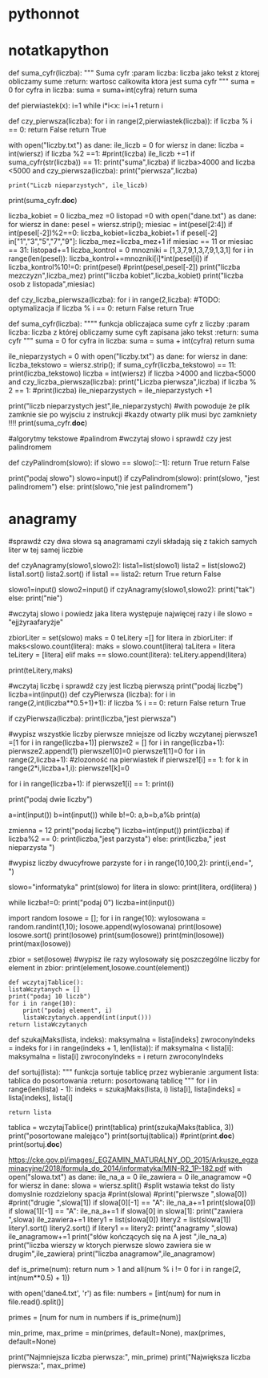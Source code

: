 # pythonnot

# notatkapython

def suma_cyfr(liczba):
    """
Suma cyfr 
    :param liczba: liczba jako tekst z ktorej obliczamy sume 
    :return: wartosc calkowita ktora jest suma cyfr
    """
    suma = 0
    for cyfra in liczba:
        suma = suma+int(cyfra)
    return suma


def pierwiastek(x):
    i=1
    while i*i<x:
        i=i+1
    return i

def czy_pierwsza(liczba):
    for i in range(2,pierwiastek(liczba)):
        if liczba % i == 0:
            return False
    return True

with open("liczby.txt") as dane:
    ile_liczb = 0
    for wiersz in dane:
        liczba = int(wiersz)
        if liczba %2 ==1:
            #print(liczba)
            ile_liczb +=1
        if suma_cyfr(str(liczba)) == 11:
            print("suma",liczba)
        if liczba>4000 and liczba <5000 and czy_pierwsza(liczba):
            print("pierwsza",liczba)

    print("Liczb nieparzystych", ile_liczb)


print(suma_cyfr.__doc__)





liczba_kobiet = 0
liczba_mez =0
listopad =0
with open("dane.txt") as dane:
    for wiersz in dane:
        pesel = wiersz.strip();
        miesiac = int(pesel[2:4])
        if int(pesel[-2])%2==0:
            liczba_kobiet=liczba_kobiet+1
        if pesel[-2] in["1","3","5","7","9"]:
            liczba_mez=liczba_mez+1
        if miesiac == 11 or miesiac == 31:
            listopad+=1
        liczba_kontrol = 0
        mnozniki = [1,3,7,9,1,3,7,9,1,3,1]
        for i in range(len(pesel)):
            liczba_kontrol+=mnozniki[i]*int(pesel[i])
        if liczba_kontrol%10!=0:
            print(pesel)
        #print(pesel,pesel[-2])
print("liczba mezczyzn",liczba_mez)
print("liczba kobiet",liczba_kobiet)
print("liczba osob z listopada",miesiac)





def czy_liczba_pierwsza(liczba):
    for i in range(2,liczba):
        #TODO: optymalizacja
        if liczba % i == 0:
            return False
    return True

def suma_cyfr(liczba):
    """"
    funkcja obliczajaca sume cyfr z liczby
    :param liczba: liczba z której obliczamy sume cyft zapisana jako tekst
    :return: suma cyfr
    """
    suma = 0
    for cyfra in liczba:
        suma = suma + int(cyfra)
    return suma


ile_nieparzystych = 0
with open("liczby.txt") as dane:
    for wiersz in dane:
        liczba_tekstowo = wiersz.strip();
        if suma_cyfr(liczba_tekstowo) == 11:
            print(liczba_tekstowo)
        liczba = int(wiersz)
        if liczba >4000 and liczba<5000 and czy_liczba_pierwsza(liczba):
            print("Liczba pierwsza",liczba)
        if liczba % 2 == 1:
            #print(liczba)
            ile_nieparzystych = ile_nieparzystych +1

print("liczb nieparzystych jest",ile_nieparzystych)
#with powoduje że plik zamknie sie po wyjsciu z instrukcji
#kazdy otwarty plik musi byc zamkniety !!!!
print(suma_cyfr.__doc__)






#algorytmy tekstowe
#palindrom
#wczytaj słowo i sprawdź czy jest palindromem

def czyPalindrom(slowo):
    if slowo == slowo[::-1]:
        return True
    return False

print("podaj słowo")
slowo=input()
if czyPalindrom(slowo):
    print(slowo, "jest palindromem")
else:
    print(slowo,"nie jest palindromem")

# anagramy
#sprawdź czy dwa słowa są anagramami czyli składają się z takich samych liter w tej samej liczbie

def czyAnagramy(slowo1,slowo2):
    lista1=list(slowo1)
    lista2 = list(slowo2)
    lista1.sort()
    lista2.sort()
    if lista1 == lista2:
        return True
    return False

slowo1=input()
slowo2=input()
if czyAnagramy(slowo1,slowo2):
    print("tak")
else:
    print("nie")

#wczytaj slowo i powiedz jaka litera występuje najwięcej razy i ile
slowo = "ejjżyraafaryżje"

zbiorLiter = set(slowo)
maks = 0
teLitery =[]
for litera in zbiorLiter:
    if maks<slowo.count(litera):
        maks = slowo.count(litera)
        taLitera = litera
        teLitery = [litera]
    elif maks == slowo.count(litera):
        teLitery.append(litera)

print(teLitery,maks)

#wczytaj liczbę i sprawdź czy jest liczbą pierwszą
print("podaj liczbę")
liczba=int(input())
def czyPierwsza (liczba):
    for i in range(2,int(liczba**0.5+1)+1):
        if liczba % i == 0:
            return False
    return True

if czyPierwsza(liczba):
    print(liczba,"jest pierwsza")

#wypisz wszystkie liczby pierwsze mniejsze od liczby wczytanej
pierwsze1 =[1 for i in range(liczba+1)]
pierwsze2 = []
for i in range(liczba+1):
    pierwsze2.append(1)
pierwsze1[0]=0
pierwsze1[1]=0
for i in range(2,liczba+1): #zlozoność na pierwiastek
    if pierwsze1[i] == 1:
        for k in range(2*i,liczba+1,i):
            pierwsze1[k]=0


for i in range(liczba+1):
    if pierwsze1[i] == 1:
        print(i)

print("podaj dwie liczby")

a=int(input())
b=int(input())
while b!=0:
    a,b=b,a%b
print(a)






zmienna = 12
print("podaj liczbę")
liczba=int(input())
print(liczba)
if liczba%2 == 0:
    print(liczba,"jest parzysta")
else:
    print(liczba," jest nieparzysta ")

#wypisz liczby dwucyfrowe parzyste
for i in range(10,100,2):
    print(i,end=", ")

slowo="informatyka"
print(slowo)
for litera in slowo:
    print(litera, ord(litera) )

while liczba!=0:
    print("podaj 0")
    liczba=int(input())

import random
losowe = [];
for i in range(10):
    wylosowana = random.randint(1,10);
    losowe.append(wylosowana)
print(losowe)
losowe.sort()
print(losowe)
print(sum(losowe))
print(min(losowe))
print(max(losowe))

zbior = set(losowe)
#wypisz ile razy wylosowały się poszczególne liczby
for element in zbior:
    print(element,losowe.count(element))






    def wczytajTablice():
    listaWczytanych = []
    print("podaj 10 liczb")
    for i in range(10):
        print("podaj element", i)
        listaWczytanych.append(int(input()))
    return listaWczytanych


def szukajMaks(lista, indeks):
    maksymalna = lista[indeks]
    zwroconyIndeks = indeks
    for i in range(indeks + 1, len(lista)):
        if maksymalna < lista[i]:
            maksymalna = lista[i]
            zwroconyIndeks = i
    return zwroconyIndeks


def sortuj(lista):
    """
    funkcja sortuje tablicę przez wybieranie
    :argument lista: tablica do posortowania
    :return: posortowaną tablicę
    """
    for i in range(len(lista) - 1):
        indeks = szukajMaks(lista, i)
        lista[i], lista[indeks] = lista[indeks], lista[i]

    return lista


tablica = wczytajTablice()
print(tablica)
print(szukajMaks(tablica, 3))
print("posortowane malejąco")
print(sortuj(tablica))
#print(print.__doc__)
print(sortuj.__doc__)





https://cke.gov.pl/images/_EGZAMIN_MATURALNY_OD_2015/Arkusze_egzaminacyjne/2018/formula_do_2014/informatyka/MIN-R2_1P-182.pdf
with open("slowa.txt") as dane:
    ile_na_a = 0
    ile_zawiera = 0
    ile_anagramow =0
    for wiersz in dane:
        slowa = wiersz.split() #split wstawia tekst do listy domyslnie rozdzielony spacja
        #print(slowa)
        #print("pierwsze ",slowa[0])
        #print("drugie ",slowa[1])
        if slowa[0][-1] == "A":
            ile_na_a+=1
            print(slowa[0])
        if slowa[1][-1] == "A":
            ile_na_a+=1
        if slowa[0] in slowa[1]:
            print("zawiera ",slowa)
            ile_zawiera+=1
        litery1 = list(slowa[0])
        litery2 = list(slowa[1])
        litery1.sort()
        litery2.sort()
        if litery1 == litery2:
            print("anagramy ",slowa)
            ile_anagramow+=1
print("słów kończących się na A jest ",ile_na_a)
print("liczba wierszy w ktorych pierwsze slowo zawiera sie w drugim",ile_zawiera)
print("liczba anagramow",ile_anagramow)





def is_prime(num):
    return num > 1 and all(num % i != 0 for i in range(2, int(num**0.5) + 1))

with open('dane4.txt', 'r') as file:
    numbers = [int(num) for num in file.read().split()]

primes = [num for num in numbers if is_prime(num)]

min_prime, max_prime = min(primes, default=None), max(primes, default=None)

print("Najmniejsza liczba pierwsza:", min_prime)
print("Największa liczba pierwsza:", max_prime)
